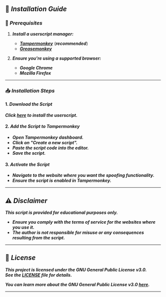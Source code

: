 ## 🚀 **_Installation Guide_**  

### 📌 **_Prerequisites_**
1. **_Install a userscript manager:_**
   - [**_Tampermonkey_**](https://www.tampermonkey.net/) (**_recommended_**)
   - [**_Greasemonkey_**](https://addons.mozilla.org/en-US/firefox/addon/greasemonkey/)

2. **_Ensure you're using a supported browser:_**
   - **_Google Chrome_**
   - **_Mozilla Firefox_**

---

### 📥 **_Installation Steps_**

#### 1. **_Download the Script_**  
**_Click [here](https://github.com/Anghkooey/exam-bypass/raw/main/exam.user.js) to install the userscript._**

#### 2. **_Add the Script to Tampermonkey_**  
- **_Open Tampermonkey dashboard._**
- **_Click on "Create a new script"._**
- **_Paste the script code into the editor._**
- **_Save the script._**

#### 3. **_Activate the Script_**  
- **_Navigate to the website where you want the spoofing functionality._**
- **_Ensure the script is enabled in Tampermonkey._**

---

## ⚠️ **_Disclaimer_**  

**_This script is provided for educational purposes only._**  
- **_Ensure you comply with the terms of service for the websites where you use it._**  
- **_The author is not responsible for misuse or any consequences resulting from the script._**  

---

## 📜 **_License_**  

**_This project is licensed under the GNU General Public License v3.0._**  
**_See the [LICENSE](./LICENSE) file for details._**

**_You can learn more about the GNU General Public License v3.0 [here](https://www.gnu.org/licenses/gpl-3.0.html)._**

---
